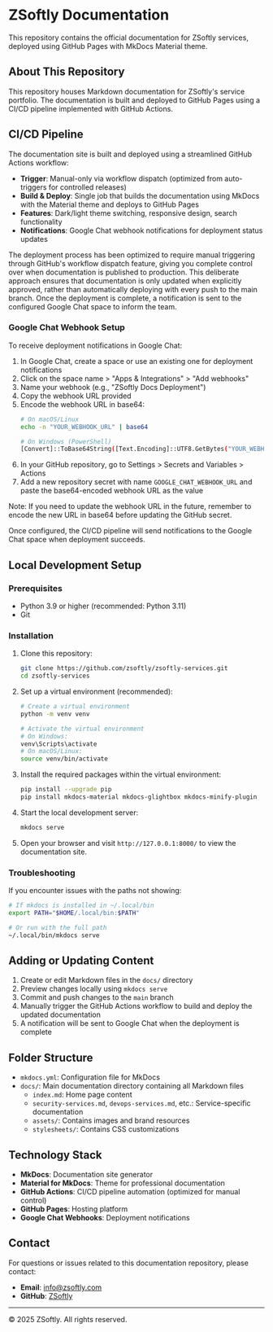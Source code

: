 # ZSoftly Documentation

This repository contains the official documentation for ZSoftly services, deployed using GitHub Pages with MkDocs Material theme.

## About This Repository

This repository houses Markdown documentation for ZSoftly's service portfolio. The documentation is built and deployed to GitHub Pages using a CI/CD pipeline implemented with GitHub Actions.

## CI/CD Pipeline

The documentation site is built and deployed using a streamlined GitHub Actions workflow:

- **Trigger**: Manual-only via workflow dispatch (optimized from auto-triggers for controlled releases)
- **Build & Deploy**: Single job that builds the documentation using MkDocs with the Material theme and deploys to GitHub Pages
- **Features**: Dark/light theme switching, responsive design, search functionality
- **Notifications**: Google Chat webhook notifications for deployment status updates

The deployment process has been optimized to require manual triggering through GitHub's workflow dispatch feature, giving you complete control over when documentation is published to production. This deliberate approach ensures that documentation is only updated when explicitly approved, rather than automatically deploying with every push to the main branch. Once the deployment is complete, a notification is sent to the configured Google Chat space to inform the team.

### Google Chat Webhook Setup

To receive deployment notifications in Google Chat:

1. In Google Chat, create a space or use an existing one for deployment notifications
2. Click on the space name > "Apps & Integrations" > "Add webhooks"
3. Name your webhook (e.g., "ZSoftly Docs Deployment")
4. Copy the webhook URL provided
5. Encode the webhook URL in base64:
   ```bash
   # On macOS/Linux
   echo -n "YOUR_WEBHOOK_URL" | base64
   
   # On Windows (PowerShell)
   [Convert]::ToBase64String([Text.Encoding]::UTF8.GetBytes("YOUR_WEBHOOK_URL"))
   ```
6. In your GitHub repository, go to Settings > Secrets and Variables > Actions
7. Add a new repository secret with name `GOOGLE_CHAT_WEBHOOK_URL` and paste the base64-encoded webhook URL as the value

Note: If you need to update the webhook URL in the future, remember to encode the new URL in base64 before updating the GitHub secret.

Once configured, the CI/CD pipeline will send notifications to the Google Chat space when deployment succeeds.

## Local Development Setup

### Prerequisites

- Python 3.9 or higher (recommended: Python 3.11)
- Git

### Installation

1. Clone this repository:
   ```bash
   git clone https://github.com/zsoftly/zsoftly-services.git
   cd zsoftly-services
   ```

2. Set up a virtual environment (recommended):
   ```bash
   # Create a virtual environment
   python -m venv venv

   # Activate the virtual environment
   # On Windows:
   venv\Scripts\activate
   # On macOS/Linux:
   source venv/bin/activate
   ```

3. Install the required packages within the virtual environment:
   ```bash
   pip install --upgrade pip
   pip install mkdocs-material mkdocs-glightbox mkdocs-minify-plugin
   ```

4. Start the local development server:
   ```bash
   mkdocs serve
   ```

5. Open your browser and visit `http://127.0.0.1:8000/` to view the documentation site.

### Troubleshooting

If you encounter issues with the paths not showing:

```bash
# If mkdocs is installed in ~/.local/bin
export PATH="$HOME/.local/bin:$PATH"

# Or run with the full path
~/.local/bin/mkdocs serve
```

## Adding or Updating Content

1. Create or edit Markdown files in the `docs/` directory
2. Preview changes locally using `mkdocs serve`
3. Commit and push changes to the `main` branch
4. Manually trigger the GitHub Actions workflow to build and deploy the updated documentation
5. A notification will be sent to Google Chat when the deployment is complete

## Folder Structure

- `mkdocs.yml`: Configuration file for MkDocs
- `docs/`: Main documentation directory containing all Markdown files
  - `index.md`: Home page content
  - `security-services.md`, `devops-services.md`, etc.: Service-specific documentation
  - `assets/`: Contains images and brand resources
  - `stylesheets/`: Contains CSS customizations

## Technology Stack

- **MkDocs**: Documentation site generator
- **Material for MkDocs**: Theme for professional documentation
- **GitHub Actions**: CI/CD pipeline automation (optimized for manual control)
- **GitHub Pages**: Hosting platform
- **Google Chat Webhooks**: Deployment notifications

## Contact

For questions or issues related to this documentation repository, please contact:

- **Email**: info@zsoftly.com
- **GitHub**: [ZSoftly](https://github.com/zsoftly)

---

© 2025 ZSoftly. All rights reserved.